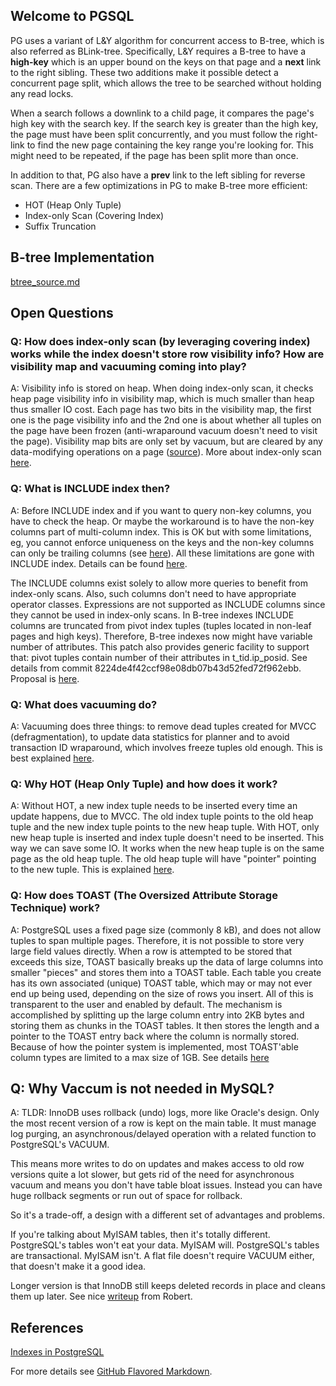 ## Welcome to PGSQL

PG uses a variant of L&Y algorithm for concurrent access to B-tree, which is also referred as BLink-tree. Specifically, L&Y requires a B-tree to have a **high-key** which is an upper bound on the keys on that page and a **next** link to the right sibling. These two additions make it possible detect a concurrent page split, which allows the tree to be searched without holding any read locks.

When a search follows a downlink to a child page, it compares the page's high key with the search key. If the search key is greater than the high key, the page must have been split concurrently, and you must follow the right-link to find the new page containing the key range you're looking for. This might need to be repeated, if the page has been split more than once.

In addition to that, PG also have a **prev** link to the left sibling for reverse scan. There are a few optimizations in PG to make B-tree more efficient:
 - HOT (Heap Only Tuple)
 - Index-only Scan (Covering Index)
 - Suffix Truncation

## B-tree Implementation

[btree_source.md](btree_source.md)

## Open Questions

### Q: How does index-only scan (by leveraging covering index) works while the index doesn't store row visibility info? How are visibility map and vacuuming coming into play?

A: Visibility info is stored on heap. When doing index-only scan, it checks heap page visibility info in visibility map, which is much smaller than heap thus smaller IO cost. Each page has two bits in the visibility map, the first one is the page visibility info and the 2nd one is about whether all tuples on the page have been frozen (anti-wraparound vacuum doesn't need to visit the page). Visibility map bits are only set by vacuum, but are cleared by any data-modifying operations on a page ([source](https://www.postgresql.org/docs/current/storage-vm.html)). More about index-only scan [here](https://www.postgresql.org/docs/10/indexes-index-only-scans.html).

### Q: What is INCLUDE index then?

A: Before INCLUDE index and if you want to query non-key columns, you have to check the heap. Or maybe the workaround is to have the non-key columns part of multi-column index. This is OK but with some limitations, eg, you cannot enforce uniqueness on the keys and the non-key columns can only be trailing columns (see [here](https://www.postgresql.org/docs/12/indexes-multicolumn.html)). All these limitations are gone with INCLUDE index. Details can be found [here](https://www.postgresql.org/docs/12/indexes-index-only-scans.html).

The INCLUDE columns exist solely to allow more queries to benefit from index-only scans.  Also, such columns don't need to have appropriate operator classes.  Expressions are not supported as INCLUDE columns since they cannot be used in index-only scans. In B-tree indexes INCLUDE columns are truncated from pivot index tuples (tuples located in non-leaf pages and high keys).  Therefore, B-tree indexes now might have variable number of attributes.  This patch also provides generic facility to support that: pivot tuples contain number of their attributes in t_tid.ip_posid. See details from commit 8224de4f42ccf98e08db07b43d52fed72f962ebb. Proposal is [here](https://www.postgresql.org/message-id/flat/56168952.4010101@postgrespro.ru).

### Q: What does vacuuming do?

A: Vacuuming does three things: to remove dead tuples created for MVCC (defragmentation), to update data statistics for planner and to avoid transaction ID wraparound, which involves freeze tuples old enough. This is best explained [here](https://www.postgresql.org/docs/13/routine-vacuuming.html).

### Q: Why HOT (Heap Only Tuple) and how does it work?

A: Without HOT, a new index tuple needs to be inserted every time an update happens, due to MVCC. The old index tuple points to the old heap tuple and the new index tuple points to the new heap tuple. With HOT, only new heap tuple is inserted and index tuple doesn't need to be inserted. This way we can save some IO. It works when the new heap tuple is on the same page as the old heap tuple. The old heap tuple will have "pointer" pointing to the new tuple. This is explained [here](http://www.interdb.jp/pg/pgsql07.html).

### Q: How does TOAST (The Oversized Attribute Storage Technique) work?

A: PostgreSQL uses a fixed page size (commonly 8 kB), and does not allow tuples to span multiple pages. Therefore, it is not possible to store very large field values directly. When a row is attempted to be stored that exceeds this size, TOAST basically breaks up the data of large columns into smaller "pieces" and stores them into a TOAST table. Each table you create has its own associated (unique) TOAST table, which may or may not ever end up being used, depending on the size of rows you insert. All of this is transparent to the user and enabled by default. The mechanism is accomplished by splitting up the large column entry into 2KB bytes and storing them as chunks in the TOAST tables. It then stores the length and a pointer to the TOAST entry back where the column is normally stored. Because of how the pointer system is implemented, most TOAST'able column types are limited to a max size of 1GB. See details [here](https://www.postgresql.org/docs/current/storage-toast.html)

## Q: Why Vaccum is not needed in MySQL?

A: TLDR: InnoDB uses rollback (undo) logs, more like Oracle's design. Only the most recent version of a row is kept on the main table. It must manage log purging, an asynchronous/delayed operation with a related function to PostgreSQL's VACUUM.

This means more writes to do on updates and makes access to old row versions quite a lot slower, but gets rid of the need for asynchronous vacuum and means you don't have table bloat issues. Instead you can have huge rollback segments or run out of space for rollback.

So it's a trade-off, a design with a different set of advantages and problems.

If you're talking about MyISAM tables, then it's totally different. PostgreSQL's tables won't eat your data. MyISAM will. PostgreSQL's tables are transactional. MyISAM isn't. A flat file doesn't require VACUUM either, that doesn't make it a good idea.

Longer version is that InnoDB still keeps deleted records in place and cleans them up later. See nice [writeup](http://rhaas.blogspot.com/2011/02/mysql-vs-postgresql-part-2-vacuum-vs.html) from Robert.

## References
[Indexes in PostgreSQL](https://postgrespro.com/blog/pgsql/3994098)


For more details see [GitHub Flavored Markdown](https://guides.github.com/features/mastering-markdown/).
